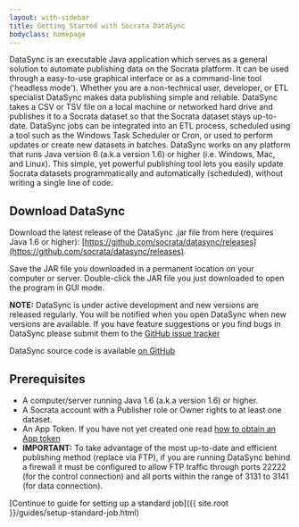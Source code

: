 ```yaml
---
layout: with-sidebar
title: Getting Started with Socrata DataSync
bodyclass: homepage
---
```


DataSync is an executable Java application which serves as a general solution to automate publishing data on the Socrata platform. It can be used through a easy-to-use graphical interface or as a command-line tool ('headless mode'). Whether you are a non-technical user, developer, or ETL specialist DataSync makes data publishing simple and reliable. DataSync takes a CSV or TSV file on a local machine or networked hard drive and publishes it to a Socrata dataset so that the Socrata dataset stays up-to-date. DataSync jobs can be integrated into an ETL process, scheduled using a tool such as the Windows Task Scheduler or Cron, or used to perform updates or create new datasets in batches. DataSync works on any platform that runs Java version 6 (a.k.a version 1.6) or higher (i.e. Windows, Mac, and Linux). This simple, yet powerful publishing tool lets you easily update Socrata datasets programmatically and automatically (scheduled), without writing a single line of code.

<!--
insert screenshot
-->

## Download DataSync

Download the latest release of the DataSync .jar file from here (requires Java 1.6 or higher):
[https://github.com/socrata/datasync/releases](https://github.com/socrata/datasync/releases)

Save the JAR file you downloaded in a permanent location on your computer or server. Double-click the JAR file you just downloaded to open the program in GUI mode.

**NOTE:** DataSync is under active development and new versions are released regularly. You will be notified when you open DataSync when new versions are available. If you have feature suggestions or you find bugs in DataSync please submit them to the [GitHub issue tracker](https://github.com/socrata/datasync/issues)

DataSync source code is available [on GitHub](https://github.com/socrata/datasync)

## Prerequisites

- A computer/server running Java 1.6 (a.k.a version 1.6) or higher.
- A Socrata account with a Publisher role or Owner rights to at least one dataset.
- An App Token. If you have not yet created one read [how to obtain an App token](http://beta.dev.socrata.com/docs/app-tokens.html)
- **IMPORTANT:** To take advantage of the most up-to-date and efficient publishing method (replace via FTP), if you are running DataSync behind a firewall it must be configured to allow FTP traffic through ports 22222 (for the control connection) and all ports within the range of 3131 to 3141 (for data connection). 


[Continue to guide for setting up a standard job]({{ site.root }}/guides/setup-standard-job.html)

